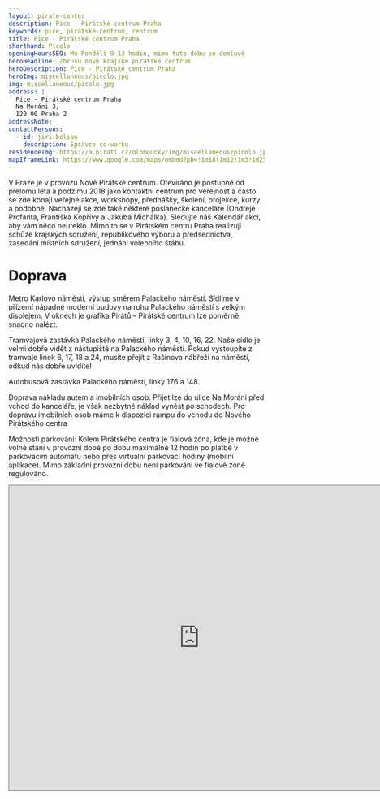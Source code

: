 ```yaml
---
layout: pirate-center
description: Pice - Pirátské centrum Praha
keywords: pice, pirátské-centrum, centrum
title: Pice - Pirátské centrum Praha
shorthand: Picolo
openingHoursSEO: Mo Pondělí 9-13 hodin, mimo tuto dobu po domluvě
heroHeadline: Zbrusu nové krajské pirátské centrum!
heroDescription: Pice - Pirátské centrum Praha
heroImg: miscellaneous/picolo.jpg
img: miscellaneous/picolo.jpg
address: |
  Pice - Pirátské centrum Praha
  Na Moráni 3, 
  120 00 Praha 2
addressNote:
contactPersons:
  - id: jiri.belsan
    description: Správce co-worku
residenceImg: https://a.pirati.cz/olomoucky/img/miscellaneous/picolo.jpg
mapIframeLink: https://www.google.com/maps/embed?pb=!1m18!1m12!1m3!1d2560.687347674923!2d14.413117816335875!3d50.073416679425094!2m3!1f0!2f0!3f0!3m2!1i1024!2i768!4f13.1!3m3!1m2!1s0x470b9497a149df27%3A0x317d7c609cbfe9da!2sPir%C3%A1tsk%C3%A9%20centrum%20Praha%20-%20PiCe!5e0!3m2!1scs!2scz!4v1641807060555!5m2!1scs!2scz
---
```



V Praze je v provozu Nové Pirátské centrum. Otevíráno je postupně od přelomu léta a podzimu 2018 jako kontaktní centrum pro veřejnost a často se zde konají veřejné akce, workshopy, přednášky, školení, projekce, kurzy a podobně. Nacházejí se zde také některé poslanecké kanceláře (Ondřeje Profanta, Františka Kopřivy a Jakuba Michálka). Sledujte náš Kalendář akcí, aby vám něco neuteklo. Mimo to se v Pirátském centru Praha realizují schůze krajských sdružení, republikového výboru a předsednictva, zasedání místních sdružení, jednání volebního štábu.

# Doprava

Metro Karlovo náměstí, výstup směrem Palackého náměstí. Sídlíme v přízemí nápadné moderní budovy na rohu Palackého náměstí s velkým displejem. V oknech je grafika Pirátů – Pirátské centrum lze poměrně snadno nalézt.

Tramvajová zastávka Palackého náměstí, linky 3, 4, 10, 16, 22. Naše sídlo je velmi dobře vidět z nástupiště na Palackého náměstí. Pokud vystoupíte z tramvaje linek 6, 17, 18 a 24, musíte přejít z Rašínova nábřeží na náměstí, odkud nás dobře uvidíte!

Autobusová zastávka Palackého náměstí, linky 176 a 148.

Doprava nákladu autem a imobilních osob: Přijet lze do ulice Na Moráni před vchod do kanceláře, je však nezbytné náklad vynést po schodech. Pro dopravu imobilních osob máme k dispozici rampu do vchodu do Nového Pirátského centra

Možnosti parkování: Kolem Pirátského centra je fialová zóna, kde je možné volné stání v provozní době po dobu maximálně 12 hodin po platbě v parkovacím automatu nebo přes virtuální parkovací hodiny (mobilní aplikace). Mimo základní provozní dobu není parkování ve fialové zóně regulováno.

<iframe src="https://www.google.com/calendar/embed?showCalendars=0&amp;mode=AGENDA&amp;height=600&amp;wkst=2&amp;bgcolor=%23FFFFFF&amp;src=evhpcc3i4hgjut142ru0tn7gl0%40group.calendar.google.com&amp;color=%23182C57&amp;ctz=Europe%2FPrague" style=" border:solid 1px #777 " width="750" height="600" frameborder="0" scrolling="no"></iframe>
